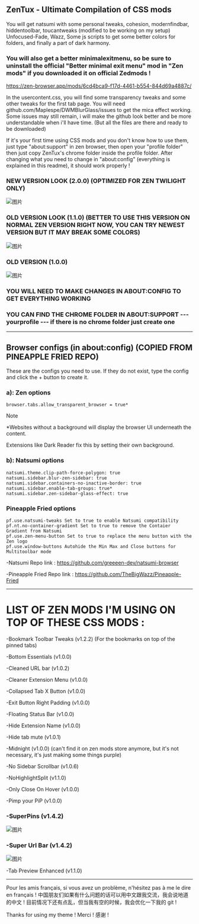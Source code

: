 ## ZenTux - Ultimate Compilation of CSS mods
You will get natsumi with some personal tweaks, cohesion, 
modernfindbar, hiddentoolbar, toucantweaks (modified to be working on my setup)
Unfocused-Fade, Wazz, Some js scripts to get some better colors for folders,
and finally a part of dark harmony.
### You will also get a better minimalexitmenu, so be sure to uninstall the official "Better minimal exit menu" mod in "Zen mods" if you downloaded it on official Zedmods !
https://zen-browser.app/mods/6cd4bca9-f17d-4461-b554-844d69a4887c/

In the usercontent.css, you will find some transparency tweaks and some other tweaks for the first tab page.
You will need github.com/Maplespe/DWMBlurGlass/issues to get the mica effect working.
Some issues may still remain, i will make the github look better and be more understandable when i'll have time. (But all the files are there and ready to be downloaded)

If it's your first time using CSS mods and you don't know how to use them, just type "about:support" in zen browser, then open your "profile folder" then just copy ZenTux's chrome folder inside the profile folder.
After changing what you need to change in "about:config" (everything is explained in this readme), it should work properly !
### NEW VERSION LOOK (2.0.0) (OPTIMIZED FOR ZEN TWILIGHT ONLY)
![图片](https://github.com/user-attachments/assets/de32dd0b-0f5d-4f0c-aef1-1c61366cedf1)


### OLD VERSION LOOK (1.1.0) (BETTER TO USE THIS VERSION ON NORMAL ZEN VERSION RIGHT NOW, YOU CAN TRY NEWEST VERSION BUT IT MAY BREAK SOME COLORS)
![图片](https://github.com/user-attachments/assets/9eaa5e9f-f69d-4bc6-bf12-373222fe1ca2)

### OLD VERSION (1.0.0)
![图片](https://github.com/user-attachments/assets/badbc24b-65f9-4482-9dff-5ad002f95647)

### YOU WILL NEED TO MAKE CHANGES IN ABOUT:CONFIG TO GET EVERYTHING WORKING
### YOU CAN FIND THE CHROME FOLDER IN ABOUT:SUPPORT --- yourprofile --- if there is no chrome folder just create one

---------------------------------------------------------------------------------

## Browser configs (in about:config) (COPIED FROM PINEAPPLE FRIED REPO)

These are the configs you need to use. If they do not exist, type the config and click the + button to create it.

### a): Zen options

    browser.tabs.allow_transparent_browser = true*

Note

*Websites without a background will display the browser UI underneath the content.

Extensions like Dark Reader fix this by setting their own background.
### b): Natsumi options

    natsumi.theme.clip-path-force-polygon: true
    natsumi.sidebar.blur-zen-sidebar: true
    natsumi.sidebar.containers-no-inactive-border: true
    natsumi.sidebar.enable-tab-groups: true*
    natsumi.sidebar.zen-sidebar-glass-effect: true

### Pineapple Fried options

    pf.use.natsumi-tweaks Set to true to enable Natsumi compatibility
    pf.nt.no-container-gradient Set to true to remove the Contaier Gradient from Natsumi
    pf.use.zen-menu-button Set to true to replace the menu button with the Zen logo
    pf.use.window-buttons Autohide the Min Max and Close buttons for Multitoolbar mode

-Natsumi Repo link : https://github.com/greeeen-dev/natsumi-browser

-Pineapple Fried Repo link : https://github.com/TheBigWazz/Pineapple-Fried

---------------------------------------------------------------------------

# LIST OF ZEN MODS I'M USING ON TOP OF THESE CSS MODS :

-Bookmark Toolbar Tweaks (v1.2.2) (For the bookmarks on top of the pinned tabs)

-Bottom Essentials (v1.0.0)

-Cleaned URL bar (v1.0.2)

-Cleaner Extension Menu (v1.0.0)

-Collapsed Tab X Button (v1.0.0)

-Exit Button Right Padding (v1.0.0)

-Floating Status Bar (v1.0.0)

-Hide Extension Name (v1.0.0)

-Hide tab mute (v1.0.1)

-Midnight (v1.0.0) (can't find it on zen mods store anymore, but it's not necessary, it's just making some things purple)

-No Sidebar Scrollbar (v1.0.6)

-NoHighlightSplit (v1.1.0)

-Only Close On Hover (v1.0.0)

-Pimp your PiP (v1.0.0)

### -SuperPins (v1.4.2)
![图片](https://github.com/user-attachments/assets/30f6dc33-b7c5-499c-a86c-1d2715d75d1a)

### -Super Url Bar (v1.4.2)
![图片](https://github.com/user-attachments/assets/0eeedf20-93f9-4cae-b918-a3a0396f477a)

-Tab Preview Enhanced (v1.1.0)

--------------------------------------------------------------------

Pour les amis français, si vous avez un problème, n'hésitez pas à me le dire en français !
中国朋友们如果有什么问题的话可以用中文跟我交流，我会说地道的中文 !
目前情况下还有点乱，但当我有空的时候，我会优化一下我的 git !

Thanks for using my theme !
Merci !
感谢 !
